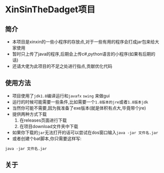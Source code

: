 # XinSinTheDadget项目
## 简介
  - 本项目是xinxin的一些小程序的存放点,对于一些有用的程序会打成jar包来给大家使用
  - 暂时只上传了java的程序,后期会上传c#,python语言的小程序(如果有后期的话)
  - 还请大佬为此项目的不足之处进行指点,贡献优化代码
## 使用方法
  - 项目使用了`jdk1.8`编译运行和`javafx` `swing` 来做gui
  - 运行的时候可能需要一些条件,比如需要一个`1.8版本的jre`或者`1.8版本jdk`
  - 当然你可能不需要,因为我准备了exe版本(就是体积有点大,毕竟带个jre)
  - 提供两种方式下载
    1. 在releases页面进行下载
    2. 在项目download文件夹中下载
  - 如果你下载的`jar`无法打开的话可以尝试在dos窗口输入`java -jar 文件名.jar`
  - 或者创建个bat脚本,你只需要这样写:
```shell
java -jar 文件名.jar
```
## 关于
    
    
